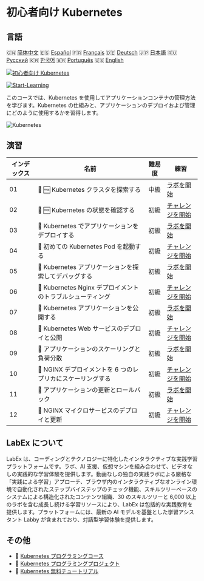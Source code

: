 # 初心者向け Kubernetes

## 言語

🇨🇳 [简体中文](README_zh.md) 🇪🇸 [Español](README_es.md) 🇫🇷 [Français](README_fr.md) 🇩🇪 [Deutsch](README_de.md) 🇯🇵 [日本語](README_ja.md) 🇷🇺 [Русский](README_ru.md) 🇰🇷 [한국어](README_ko.md) 🇧🇷 [Português](README_pt.md) 🇺🇸 [English](README.md) 

[![初心者向け Kubernetes](https://cover-creator.labex.io/kubernetes-for-beginners.png?lang=ja)](https://labex.io/ja/courses/kubernetes-for-beginners)

[![Start-Learning](https://img.shields.io/badge/Start-Learning-whitesmoke?style=for-the-badge)](https://labex.io/ja/courses/kubernetes-for-beginners)

このコースでは、Kubernetes を使用してアプリケーションコンテナの管理方法を学びます。Kubernetes の仕組みと、アプリケーションのデプロイおよび管理にどのように使用するかを習得します。

![Kubernetes](https://img.shields.io/badge/Kubernetes-whitesmoke?style=for-the-badge&logo=kubernetes)


## 演習

|   インデックス | 名前                                                        | 難易度   | 練習                                                                                                                                |
|----------------|-------------------------------------------------------------|----------|-------------------------------------------------------------------------------------------------------------------------------------|
|             01 | 📖 🆓 Kubernetes クラスタを探索する                         | 中級     | <a target='_blank' href='https://labex.io/ja/tutorials/kubernetes-explore-the-kubernetes-cluster-434519'>ラボを開始</a>             |
|             02 | 🎯 🆓 Kubernetes の状態を確認する                           | 初級     | <a target='_blank' href='https://labex.io/ja/labs/kubernetes-check-kubernetes-status-434775'>チャレンジを開始</a>                   |
|             03 | 📖  Kubernetes でアプリケーションをデプロイする             | 初級     | <a target='_blank' href='https://labex.io/ja/tutorials/kubernetes-deploy-applications-on-kubernetes-434644'>ラボを開始</a>          |
|             04 | 🎯  初めての Kubernetes Pod を起動する                      | 初級     | <a target='_blank' href='https://labex.io/ja/tutorials/kubernetes-launch-your-first-kubernetes-pod-434769'>チャレンジを開始</a>     |
|             05 | 📖  Kubernetes アプリケーションを探索してデバッグする       | 初級     | <a target='_blank' href='https://labex.io/ja/tutorials/kubernetes-explore-and-debug-kubernetes-applications-434645'>ラボを開始</a>  |
|             06 | 🎯  Kubernetes Nginx デプロイメントのトラブルシューティング | 初級     | <a target='_blank' href='https://labex.io/ja/labs/kubernetes-troubleshoot-kubernetes-nginx-deployment-434782'>チャレンジを開始</a>  |
|             07 | 📖  Kubernetes アプリケーションを公開する                   | 初級     | <a target='_blank' href='https://labex.io/ja/tutorials/kubernetes-expose-kubernetes-applications-434647'>ラボを開始</a>             |
|             08 | 🎯  Kubernetes Web サービスのデプロイと公開                 | 初級     | <a target='_blank' href='https://labex.io/ja/labs/kubernetes-deploy-and-expose-kubernetes-web-services-434804'>チャレンジを開始</a> |
|             09 | 📖  アプリケーションのスケーリングと負荷分散                | 初級     | <a target='_blank' href='https://labex.io/ja/tutorials/kubernetes-scale-and-load-balance-applications-434648'>ラボを開始</a>        |
|             10 | 🎯  NGINX デプロイメントを 6 つのレプリカにスケーリングする | 初級     | <a target='_blank' href='https://labex.io/ja/labs/kubernetes-scale-nginx-deployment-to-six-replicas-434818'>チャレンジを開始</a>    |
|             11 | 📖  アプリケーションの更新とロールバック                    | 初級     | <a target='_blank' href='https://labex.io/ja/tutorials/kubernetes-update-and-rollback-applications-434649'>ラボを開始</a>           |
|             12 | 🎯  NGINX マイクロサービスのデプロイと更新                  | 初級     | <a target='_blank' href='https://labex.io/ja/tutorials/kubernetes-deploy-and-update-nginx-microservice-434821'>チャレンジを開始</a> |

## LabEx について

LabEx は、コーディングとテクノロジーに特化したインタラクティブな実践学習プラットフォームです。ラボ、AI 支援、仮想マシンを組み合わせて、ビデオなしの実践的な学習体験を提供します。動画なしの独自の実践ラボによる厳格な「実践による学習」アプローチ、ブラウザ内のインタラクティブなオンライン環境で自動化されたステップバイステップのチェック機能、スキルツリーベースのシステムによる構造化されたコンテンツ組織、30 のスキルツリーと 6,000 以上のラボを含む成長し続ける学習リソースにより、LabEx は包括的な実践教育を提供します。プラットフォームには、最新の AI モデルを基盤とした学習アシスタント Labby が含まれており、対話型学習体験を提供します。

## その他

- 🔗 [Kubernetes プログラミングコース](https://github.com/labex-labs/awesome-programming-courses)
- 🔗 [Kubernetes プログラミングプロジェクト](https://github.com/labex-labs/awesome-programming-projects)
- 🔗 [Kubernetes 無料チュートリアル](https://github.com/labex-labs/kubernetes-free-tutorials)

